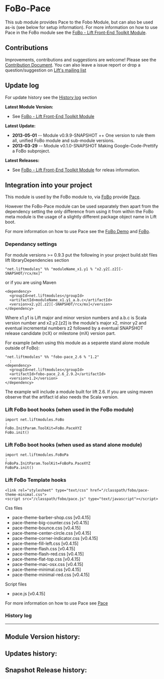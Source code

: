 FoBo-Pace
=========================

This sub module provides Pace to the Fobo Module, but can also be used as-is (see below for setup information).
For more information on how to use Pace in the FoBo module see the [FoBo - Lift Front-End Toolkit Module](https://github.com/karma4u101/FoBo).

Contributions
------
Improvements, contributions and suggestions are welcome! Please see the [Contribution Document](https://github.com/karma4u101/FoBo/blob/master/CONTRIBUTING.md). You can also leave a issue report or drop a question/suggestion on [Lift's mailing list](http://groups.google.com/group/liftweb/) 

Update log
----------

For update history see the [History log](https://github.com/karma4u101/FoBo/tree/master/Foundation#history-log) section

**Latest Module Version:**
- See [FoBo - Lift Front-End Toolkit Module](https://github.com/karma4u101/FoBo)  

**Latest Update:**
- **2013-05-01** -- Module v0.9.9-SNAPSHOT ++ One version to rule them all, unified FoBo module and sub-module versions.
- **2013-03-29** -- Module v0.1.0-SNAPSHOT Making Google-Code-Prettify a FoBo subproject.

**Latest Releases:**
- See [FoBo - Lift Front-End Toolkit Module](https://github.com/karma4u101/FoBo) for releas information.


Integration into your project 
-------------------------------

This module is used by the FoBo module to, via [FoBo](https://github.com/karma4u101/FoBo/blob/master/README.md) provide [Pace](http://github.hubspot.com/pace/docs/welcome/). 

However the FoBo-Pace module can be used separately then apart from the dependency setting the only difference from using it from within the FoBo meta module is the usage of a slightly different package object name in Lift boot. 

For more information on how to use Pace see the [FoBo Demo](http://www.media4u101.se/fobo-lift-template-demo/) and [FoBo](https://github.com/karma4u101/FoBo/blob/master/README.md).  


### Dependancy settings

For module versions >= 0.9.3 put the following in your project build.sbt files lift libraryDependencies section 

    "net.liftmodules" %% "moduleName_x1.y1 % "x2.y2[.z2][-SNAPSHOT/rcx/mx]"

or if you are using Maven

    <dependency>
      <groupId>net.liftmodules</groupId>
      <artifactId>moduleName_x1.y1_a.b.c</artifactId>
      <version>x2.y2[.z2][-SNAPSHOT/rcx/mx]</version>
    </dependency>

Where x1.y1 is Lift major and minor version numbers and a.b.c is Scala
version number and x2.y2.[z2] is the module's major x2, minor y2 and
eventual incremental numbers z2 followed by a eventual SNAPSHOT 
release candidate (rcX) or milestone (mX) version part.

For example (when using this module as a separete stand alone module outside of FoBo):

    "net.liftmodules" %% "fobo-pace_2.6 % "1.2"
      :
    <dependency>
      <groupId>net.liftmodules</groupId>
      <artifactId>fobo-pace_2.6_2.9.2</artifactId>
      <version>1.2</version>
    </dependency>

The example will include a module built for lift 2.6. If you are using maven observe that the artifact id also needs the Scala version.

### Lift FoBo boot hooks (when used in the FoBo module)

    import net.liftmodules.FoBo 
    :
    FoBo.InitParam.ToolKit=FoBo.PaceXYZ 
    FoBo.init() 

### Lift FoBo boot hooks (when used as stand alone module)

    import net.liftmodules.FoBoPa 
    :
    FoBoPa.InitParam.ToolKit=FoBoPa.PaceXYZ 
    FoBoPa.init()   

### Lift FoBo Template hooks

    <link rel="stylesheet" type="text/css" href="/classpath/fobo/pace-theme-minimal.css">
    <script src="/classpath/fobo/pace.js" type="text/javascript"></script>

Css files

- pace-theme-barber-shop.css [v0.4.15]
- pace-theme-big-counter.css [v0.4.15]
- pace-theme-bounce.css [v0.4.15]
- pace-theme-center-circle.css [v0.4.15]
- pace-theme-corner-indicator.css [v0.4.15]
- pace-theme-fill-left.css [v0.4.15]
- pace-theme-flash.css [v0.4.15]
- pace-theme-flash-red.css [v0.4.15]
- pace-theme-flat-top.css [v0.4.15]
- pace-theme-mac-osx.css [v0.4.15]
- pace-theme-minimal.css [v0.4.15]
- pace-theme-minimal-red.css [v0.4.15]

Script files

- pace.js [v0.4.15]

For more information on how to use Pace see [Pace](http://github.hubspot.com/pace/docs/welcome/)

### History log
----------------

**Module Version history:**
-

**Updates history:**
- 

**Snapshot Release history:**
- 


